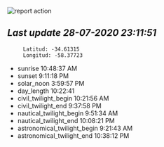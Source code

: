 ![report action](https://github.com/matiasz8/actions-for-reports/workflows/report%20action/badge.svg?branch=develop) 


## *****Last update 28-07-2020 23:11:51*****



		 Latitud: -34.61315
		 Longitud: -58.37723

 - sunrise 	 10:48:37 AM
 - sunset 	 9:11:18 PM
 - solar_noon 	 3:59:57 PM
 - day_length 	 10:22:41
 - civil_twilight_begin 	 10:21:56 AM
 - civil_twilight_end 	 9:37:58 PM
 - nautical_twilight_begin 	 9:51:34 AM
 - nautical_twilight_end 	 10:08:21 PM
 - astronomical_twilight_begin 	 9:21:43 AM
 - astronomical_twilight_end 	 10:38:12 PM
